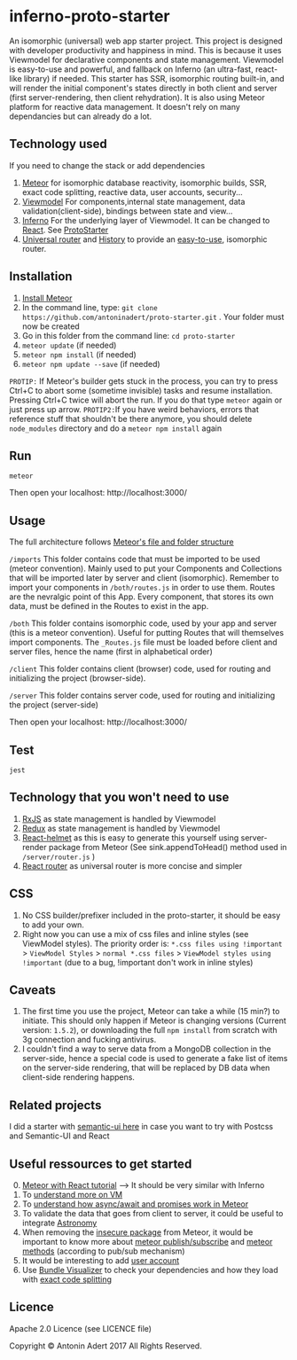# inferno-proto-starter
An isomorphic (universal) web app starter project. This project is designed with developer productivity and happiness in mind.
This is because it uses Viewmodel for declarative components and state management. Viewmodel is easy-to-use and powerful, and fallback on Inferno (an ultra-fast, react-like library) if needed.
This starter has SSR, isomorphic routing built-in, and will render the initial component's states directly in both client and server (first server-rendering, then client rehydration).
It is also using Meteor platform for reactive data management. 
It doesn't rely on many dependancies but can already do a lot.

Technology used 
-------------
If you need to change the stack or add dependencies

1. [Meteor](https://www.meteor.com/) for isomorphic database reactivity, isomorphic builds, SSR, exact code splitting, reactive data, user accounts, security...
2. [Viewmodel](https://viewmodel.org/) For components,internal state management, data validation(client-side), bindings between state and view... 
3. [Inferno](https://infernojs.org/) For the underlying layer of Viewmodel. It can be changed to [React](https://facebook.github.io/react/). See [ProtoStarter](https://github.com/antoninadert/proto-starter)
4. [Universal router](https://github.com/kriasoft/universal-router) and [History](https://github.com/browserstate/history.js/) to provide an [easy-to-use](https://github.com/kriasoft/universal-router/issues/80), isomorphic router.


Installation
-------------
1. [Install Meteor](https://www.meteor.com/install)
2. In the command line, type: `git clone https://github.com/antoninadert/proto-starter.git` . Your folder must now be created
3. Go in this folder from the command line: `cd proto-starter`
4. `meteor update` (if needed)
5. `meteor npm install` (if needed)
6. `meteor npm update --save` (if needed)

`PROTIP:` If Meteor's builder gets stuck in the process, you can try to press Ctrl+C to abort some (sometime invisible) tasks and resume installation.
Pressing Ctrl+C twice will abort the run. If you do that type `meteor` again or just press up arrow.
`PROTIP2:`If you have weird behaviors, errors that reference stuff that shouldn't be there anymore, you should delete `node_modules` directory and do a `meteor npm install` again

Run
-------------
`meteor`

Then open your localhost: http://localhost:3000/


Usage
-------------
The full architecture follows [Meteor's file and folder structure](https://guide.meteor.com/structure.html)

`/imports` 
This folder contains code that must be imported to be used (meteor convention). Mainly used to put your Components and Collections that will be imported later by server and client (isomorphic). 
Remember to import your components in `/both/routes.js` in order to use them. Routes are the nevralgic point of this App. 
Every component, that stores its own data, must be defined in the Routes to exist in the app.

`/both` 
This folder contains isomorphic code, used by your app and server (this is a meteor convention).
Useful for putting Routes that will themselves import components. The `_Routes.js` file must be loaded before client and server files, hence the name (first in alphabetical order) 

`/client` 
This folder contains client (browser) code, used for routing and initializing the project (browser-side).

`/server` 
This folder contains server code, used for routing and initializing the project (server-side)

Then open your localhost: http://localhost:3000/

Test
-------------
`jest`

Technology that you won't need to use
-------------
1. [RxJS](https://github.com/Reactive-Extensions/RxJS) as state management is handled by Viewmodel
2. [Redux](http://redux.js.org/) as state management is handled by Viewmodel
3. [React-helmet](https://github.com/nfl/react-helmet) as this is easy to generate this yourself using server-render package from Meteor (See sink.appendToHead() method used in `/server/router.js` ) 
4. [React router](https://github.com/ReactTraining/react-router) as universal router is more concise and simpler


CSS
-------------
1. No CSS builder/prefixer included in the proto-starter, it should be easy to add your own.
2. Right now you can use a mix of css files and inline styles (see ViewModel styles). 
The priority order is:
`*.css files using !important` > `ViewModel Styles` > `normal *.css files` > `ViewModel styles using !important`
(due to a bug, !important don't work in inline styles) 


Caveats
-------------
1. The first time you use the project, Meteor can take a while (15 min?) to initiate. This should only happen if Meteor is changing versions (Current version: `1.5.2`), or downloading the full `npm install` from scratch with 3g connection and fucking antivirus.
2. I couldn't find a way to serve data from a MongoDB collection in the server-side, hence a special code is used to generate a fake list of items on the server-side rendering, that will be replaced by DB data when client-side rendering happens.


Related projects
-------------
I did a starter with [semantic-ui here](https://github.com/antoninadert/proto-starter-semantic) in case you want to try with Postcss and Semantic-UI and React

Useful ressources to get started
-------------
0. [Meteor with React tutorial](https://www.meteor.com/tutorials/react/creating-an-app) --> It should be very similar with Inferno
1. To [understand more on VM](https://forums.meteor.com/t/viewmodel-for-react-alpha/26490)
2. To [understand how async/await and promises work in Meteor](https://blog.meteor.com/using-promises-and-async-await-in-meteor-8f6f4a04f998)
3. To validate the data that goes from client to server, it could be useful to integrate [Astronomy](http://jagi.github.io/meteor-astronomy/)
4. When removing the [insecure package](https://atmospherejs.com/meteor/insecure) from Meteor, it would be important to know more about [meteor publish/subscribe](https://docs.meteor.com/api/pubsub.html) and [meteor methods](https://guide.meteor.com/methods.html) (according to pub/sub mechanism)
5. It would be interesting to add [user account](https://docs.meteor.com/api/passwords.html)
6. Use [Bundle Visualizer](https://blog.meteor.com/putting-your-app-on-a-diet-with-meteor-1-5s-bundle-visualizer-6845b685a119) to check your dependencies and how they load with [exact code splitting](https://blog.meteor.com/dynamic-imports-in-meteor-1-5-c6130419c3cd)

Licence
-------------
Apache 2.0 Licence (see LICENCE file)

Copyright © Antonin Adert 2017 All Rights Reserved.

